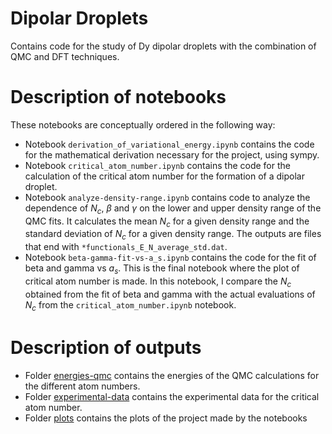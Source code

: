 # Dipolar Droplets

Contains code for the study of Dy dipolar droplets with the combination of QMC and DFT techniques.


# Description of notebooks

These notebooks are conceptually ordered in the following way:

- Notebook `derivation_of_variational_energy.ipynb` contains the code for the mathematical derivation necessary for the project, using sympy.
- Notebook `critical_atom_number.ipynb` contains the code for the calculation of the critical atom number for the formation of a dipolar droplet. 
- Notebook `analyze-density-range.ipynb` contains code to analyze the dependence of $N_c$, $\beta$ and $\gamma$ on the lower and upper density range of the QMC fits. It calculates the mean $N_c$ for a given density range and the standard deviation of $N_c$ for a given density range. The outputs are files that end with `*functionals_E_N_average_std.dat`. 
- Notebook `beta-gamma-fit-vs-a_s.ipynb` contains the code for the fit of beta and gamma vs $a_s$. This is the final notebook where the plot of critical atom number is made. In this notebook, I compare the $N_c$ obtained from the fit of beta and gamma with the actual evaluations of $N_c$ from the `critical_atom_number.ipynb` notebook. 


# Description of outputs

- Folder [energies-qmc](./energies-qmc) contains the energies of the QMC calculations for the different atom numbers.
- Folder [experimental-data](./experimental-data) contains the experimental data for the critical atom number.
- Folder [plots](./plots) contains the plots of the project made by the notebooks
